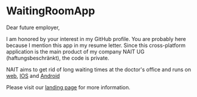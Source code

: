 # WaitingRoomApp

Dear future employer,

I am honored by your interest in my GitHub profile.
You are probably here because I mention this app in my resume letter.
Since this cross-platform application is the main product of my company NAIT UG (haftungsbeschränkt), the code is private.

NAIT aims to get rid of long waiting times at the doctor's office and runs on [web](https://nait.app), [IOS](https://apps.apple.com/de/app/nait/id1513714236) and [Android](https://play.google.com/store/apps/details?id=com.nait.android&hl=en_GB)

Please visit our [landing page](https://nait.io) for more information.
